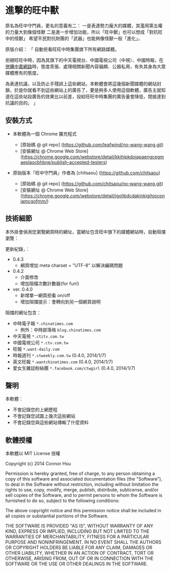 # 進擊的旺中獸

原名為旺中守門員，更名的意義有二：
一是表達勢力龐大的媒體，其濫用第五權的力量大到像個怪獸
二是進一步增加功能，所以「旺中獸」也可以想成「對抗旺中的怪獸」
希望平民對抗財團的「武器」也能夠像怪獸一般「進化」。


原版介紹：
「
自動拒看旺旺中時集團旗下所有網路媒體。

拒絕旺旺中時，因為其旗下的中天電視台、中國電視公司（中視）、中國時報，在[併購中嘉網路](http://zh.wikipedia.org/zh-tw/%E6%97%BA%E6%97%BA%E4%B8%AD%E6%99%82%E4%BD%B5%E8%B3%BC%E4%B8%AD%E5%98%89%E6%A1%88)時，態度乖張、處理相關新聞內容偏頗、公器私用，有失其身為大眾媒體應有的態度。

為表達抗議，以及防止手殘誤上這些網站，本軟體會將這幾個新聞媒體的網站封鎖，於是你就看不到這些網站上的廣告了，要是夠多人使用這個軟體，廣告主就知道在這些站投廣告的效果比以前差，投給旺旺中時集團的廣告量會降低，間接達到抗議的目的。
」

## 安裝方式

* 本軟體為一個 Chrome 擴充程式
  - [原始碼 @ git repo] (https://github.com/leafwind/no-wang-wang.git)
  - [安裝網址 @ Chrome Web Store] (https://chrome.google.com/webstore/detail/kkihipkdoiapaengcegmaeplaocbhbne/publish-accepted-testers)

* 原始版本「旺中守門員」作者為 [chitsaou] (https://github.com/chitsaou)
  - [原始碼 @ git repo] (https://github.com/chitsaou/no-wang-wang.git)
  - [安裝網址 @ Chrome Web Store] (https://chrome.google.com/webstore/detail/jgoljbdcdakinkigihjocpniamcgofmm/)

## 技術細節

本外掛會偵測您瀏覽網頁時的網址，當網址包含旺中旗下的媒體網站時，自動阻擋瀏覽：

更新紀錄，：

* 0.4.3
  - 網頁增加 meta charset = "UTF-8" 以解決編碼問題
* 0.4.2
  - 介面修改
  - 增加阻檔次數計數器(for fun!)
* ver. 0.4.0
  - 新增單一網頁拒看 on/off
  - 增加阻擋提示：會轉向到另一個網頁說明

阻擋的網址包含：

* 中時電子報 `*.chinatimes.com`
  - 例外：中時部落格 `blog.chinatimes.com`
* 中天電視 `*.ctitv.com.tw`
* 中國電視公司 `*.ctv.com.tw`
* 旺報 `*.want-daily.com`
* 時報週刊 `*.ctweekly.com.tw` (0.4.0, 2014/1/7)
* 英文旺報 `*.wantchinatimes.com` (0.4.0, 2014/1/7)
* 愛女生雜誌粉絲團 `*.facebook.com/ctwgirl` (0.4.0, 2014/1/7)


## 聲明

本軟體：
* 不會記錄您的上網歷程
* 不會記錄您試圖上幾次這些網站
* 不會記錄您與這些網站傳輸了什麼資料

## 軟體授權

本軟體以 MIT License 授權

Copyright (c) 2014 Connor Hsu

Permission is hereby granted, free of charge, to any person obtaining a copy of this software and associated documentation files (the "Software"), to deal in the Software without restriction, including without limitation the rights to use, copy, modify, merge, publish, distribute, sublicense, and/or sell copies of the Software, and to permit persons to whom the Software is furnished to do so, subject to the following conditions:

The above copyright notice and this permission notice shall be included in all copies or substantial portions of the Software.

THE SOFTWARE IS PROVIDED "AS IS", WITHOUT WARRANTY OF ANY KIND, EXPRESS OR IMPLIED, INCLUDING BUT NOT LIMITED TO THE WARRANTIES OF MERCHANTABILITY, FITNESS FOR A PARTICULAR PURPOSE AND NONINFRINGEMENT. IN NO EVENT SHALL THE AUTHORS OR COPYRIGHT HOLDERS BE LIABLE FOR ANY CLAIM, DAMAGES OR OTHER LIABILITY, WHETHER IN AN ACTION OF CONTRACT, TORT OR OTHERWISE, ARISING FROM, OUT OF OR IN CONNECTION WITH THE SOFTWARE OR THE USE OR OTHER DEALINGS IN THE SOFTWARE.
